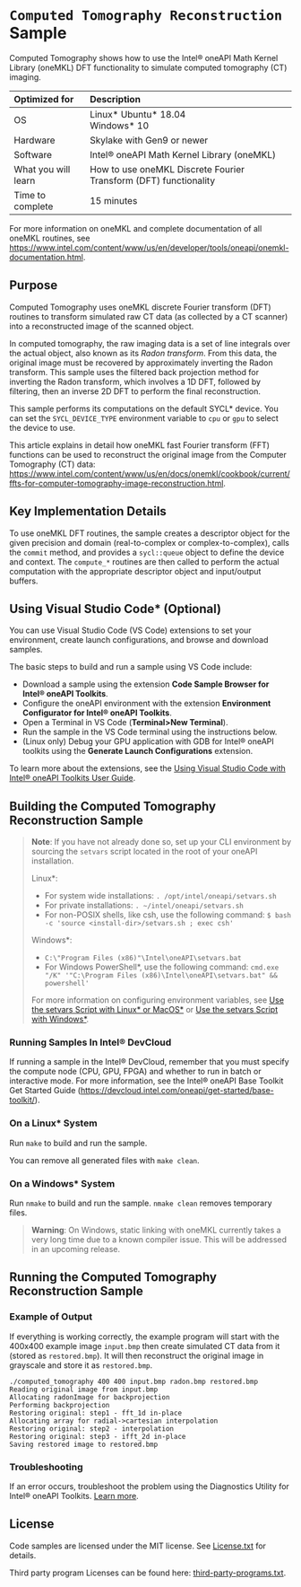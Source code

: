 # `Computed Tomography Reconstruction` Sample

Computed Tomography shows how to use the Intel® oneAPI Math Kernel Library (oneMKL) DFT functionality to simulate computed tomography (CT) imaging.

| Optimized for       | Description
|:---                 |:---
| OS                  | Linux* Ubuntu* 18.04 <br> Windows* 10
| Hardware            | Skylake with Gen9 or newer
| Software            | Intel® oneAPI Math Kernel Library (oneMKL)
| What you will learn | How to use oneMKL Discrete Fourier Transform (DFT) functionality
| Time to complete    | 15 minutes

For more information on oneMKL and complete documentation of all oneMKL routines, see https://www.intel.com/content/www/us/en/developer/tools/oneapi/onemkl-documentation.html.

## Purpose

Computed Tomography uses oneMKL discrete Fourier transform (DFT) routines to transform simulated raw CT data (as collected by a CT scanner) into a reconstructed image of the scanned object.

In computed tomography, the raw imaging data is a set of line integrals over the actual object, also known as its _Radon transform_. From this data, the original image must be recovered by approximately inverting the Radon transform. This sample uses the filtered back projection method for inverting the Radon transform, which involves a 1D DFT, followed by filtering, then an inverse 2D DFT to perform the final reconstruction.

This sample performs its computations on the default SYCL* device. You can set the `SYCL_DEVICE_TYPE` environment variable to `cpu` or `gpu` to select the device to use.

This article explains in detail how oneMKL fast Fourier transform (FFT) functions can be used to reconstruct the original image from the Computer Tomography (CT) data: https://www.intel.com/content/www/us/en/docs/onemkl/cookbook/current/ffts-for-computer-tomography-image-reconstruction.html.

## Key Implementation Details

To use oneMKL DFT routines, the sample creates a descriptor object for the given precision and domain (real-to-complex or complex-to-complex), calls the `commit` method, and provides a `sycl::queue` object to define the device and context. The `compute_*` routines are then called to perform the actual computation with the appropriate descriptor object and input/output buffers.

## Using Visual Studio Code* (Optional)
You can use Visual Studio Code (VS Code) extensions to set your environment, create launch configurations,
and browse and download samples.

The basic steps to build and run a sample using VS Code include:
 - Download a sample using the extension **Code Sample Browser for Intel® oneAPI Toolkits**.
 - Configure the oneAPI environment with the extension **Environment Configurator for Intel® oneAPI Toolkits**.
 - Open a Terminal in VS Code (**Terminal>New Terminal**).
 - Run the sample in the VS Code terminal using the instructions below.
 - (Linux only) Debug your GPU application with GDB for Intel® oneAPI toolkits using the **Generate Launch Configurations** extension.

To learn more about the extensions, see the
[Using Visual Studio Code with Intel® oneAPI Toolkits User Guide](https://www.intel.com/content/www/us/en/develop/documentation/using-vs-code-with-intel-oneapi/top.html).


## Building the Computed Tomography Reconstruction Sample
> **Note**: If you have not already done so, set up your CLI
> environment by sourcing  the `setvars` script located in
> the root of your oneAPI installation.
>
> Linux*:
> - For system wide installations: `. /opt/intel/oneapi/setvars.sh`
> - For private installations: `. ~/intel/oneapi/setvars.sh`
> - For non-POSIX shells, like csh, use the following command: `$ bash -c 'source <install-dir>/setvars.sh ; exec csh'`
>
> Windows*:
> - `C:\"Program Files (x86)"\Intel\oneAPI\setvars.bat`
> - For Windows PowerShell*, use the following command: `cmd.exe "/K" '"C:\Program Files (x86)\Intel\oneAPI\setvars.bat" && powershell'`
>
> For more information on configuring environment variables, see [Use the setvars Script with Linux* or MacOS*](https://www.intel.com/content/www/us/en/develop/documentation/oneapi-programming-guide/top/oneapi-development-environment-setup/use-the-setvars-script-with-linux-or-macos.html) or [Use the setvars Script with Windows*](https://www.intel.com/content/www/us/en/develop/documentation/oneapi-programming-guide/top/oneapi-development-environment-setup/use-the-setvars-script-with-windows.html).


### Running Samples In Intel® DevCloud
If running a sample in the Intel® DevCloud, remember that you must specify the compute node (CPU, GPU, FPGA) and whether to run in batch or interactive mode. For more information, see the Intel® oneAPI Base Toolkit Get Started Guide (https://devcloud.intel.com/oneapi/get-started/base-toolkit/).

### On a Linux* System
Run `make` to build and run the sample.

You can remove all generated files with `make clean`.

### On a Windows* System
Run `nmake` to build and run the sample. `nmake clean` removes temporary files.

> **Warning**: On Windows, static linking with oneMKL currently takes a very long time due to a known compiler issue. This will be addressed in an upcoming release.

## Running the Computed Tomography Reconstruction Sample

### Example of Output
If everything is working correctly, the example program will start with the 400x400 example image `input.bmp` then create simulated CT data from it (stored as `restored.bmp`). It will then reconstruct the original image in grayscale and store it as `restored.bmp`.

```
./computed_tomography 400 400 input.bmp radon.bmp restored.bmp
Reading original image from input.bmp
Allocating radonImage for backprojection
Performing backprojection
Restoring original: step1 - fft_1d in-place
Allocating array for radial->cartesian interpolation
Restoring original: step2 - interpolation
Restoring original: step3 - ifft_2d in-place
Saving restored image to restored.bmp
```

### Troubleshooting
If an error occurs, troubleshoot the problem using the Diagnostics Utility for Intel® oneAPI Toolkits.
[Learn more](https://www.intel.com/content/www/us/en/develop/documentation/diagnostic-utility-user-guide/top.html).

## License
Code samples are licensed under the MIT license. See
[License.txt](https://github.com/oneapi-src/oneAPI-samples/blob/master/License.txt) for details.

Third party program Licenses can be found here: [third-party-programs.txt](https://github.com/oneapi-src/oneAPI-samples/blob/master/third-party-programs.txt).